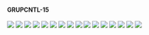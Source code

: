 #### GRUPCNTL-15

![](GRUPCNTL-15-Field_Production_Comparison_Plot.png)
![](GRUPCNTL-15-Group_MANI_A_Production_Comparison_Plot.png)
![](GRUPCNTL-15-Group_MANI_B_Production_Comparison_Plot.png)
![](GRUPCNTL-15-Group_PROD_Production_Comparison_Plot.png)
![](GRUPCNTL-15-Well_PRO3D_Pressure_Comparison_Plot.png)
![](GRUPCNTL-15-Well_PROD1_Pressure_Comparison_Plot.png)
![](GRUPCNTL-15-Well_PROD1_Production_and_Mode_of_Control_Plot.png)
![](GRUPCNTL-15-Well_PROD1_Production_Performance.png)
![](GRUPCNTL-15-Well_PROD2_Pressure_Comparison_Plot.png)
![](GRUPCNTL-15-Well_PROD2_Production_and_Mode_of_Control_Plot.png)
![](GRUPCNTL-15-Well_PROD2_Production_Performance.png)
![](GRUPCNTL-15-Well_PROD3_Production_and_Mode_of_Control_Plot.png)
![](GRUPCNTL-15-Well_PROD3_Production_Performance.png)
![](GRUPCNTL-15-Well_PROD4_Pressure_Comparison_Plot.png)
![](GRUPCNTL-15-Well_PROD4_Production_and_Mode_of_Control_Plot.png)
![](GRUPCNTL-15-Well_PROD4_Production_Performance.png)
